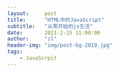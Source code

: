 ```yaml
---
layout:     post
title:      "HTML中的JavaScript"
subtitle:   "从零开始的js生活"
date:       2021-2-15 11:00:00
author:     "zl"
header-img: "img/post-bg-2019.jpg"
tags:
    - JavaScrpit
---
```



